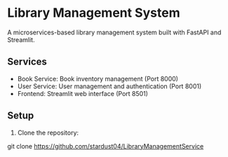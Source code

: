 # Library Management System

A microservices-based library management system built with FastAPI and Streamlit.

## Services

- Book Service: Book inventory management (Port 8000)
- User Service: User management and authentication (Port 8001)
- Frontend: Streamlit web interface (Port 8501)

## Setup

1. Clone the repository:

git clone <https://github.com/stardust04/LibraryManagementService>